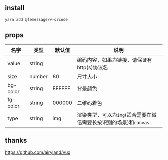 ## install

```sh
yarn add @femessage/v-qrcode
```

## props

| 名字     | 类型   | 默认值 | 说明                                                         |
| -------- | ------ | ------ | ------------------------------------------------------------ |
| value    | string |        | 编码内容，如果为链接，请保证有http(s)协议名                  |
| size     | number | 80     | 尺寸大小                                                     |
| bg-color | string | FFFFFF | 背景颜色                                                     |
| fg-color | string | 000000 | 二维码着色                                                   |
| type     | string | img    | 渲染类型，可以为`img`(适合需要在微信需要长按识别的场景)和`canvas` |



## thanks

https://github.com/airyland/vux
